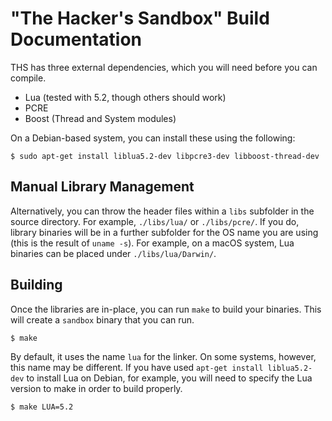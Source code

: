 # "The Hacker's Sandbox" Build Documentation

THS has three external dependencies, which you will need before you can compile.

* Lua (tested with 5.2, though others should work)
* PCRE
* Boost (Thread and System modules)

On a Debian-based system, you can install these using the following:

```
$ sudo apt-get install liblua5.2-dev libpcre3-dev libboost-thread-dev
```

## Manual Library Management

Alternatively, you can throw the header files within a `libs` subfolder in the source directory. For example, `./libs/lua/` or `./libs/pcre/`. If you do, library binaries will be in a further subfolder for the OS name you are using (this is the result of `uname -s`). For example, on a macOS system, Lua binaries can be placed under `./libs/lua/Darwin/`.

## Building

Once the libraries are in-place, you can run `make` to build your binaries. This will create a `sandbox` binary that you can run.

```
$ make
```

By default, it uses the name `lua` for the linker. On some systems, however, this name may be different. If you have used `apt-get install liblua5.2-dev` to install Lua on Debian, for example, you will need to specify the Lua version to make in order to build properly.

```
$ make LUA=5.2
```
